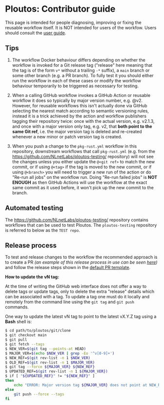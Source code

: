 # Ploutos: Contributor guide

This page is intended for people diagnosing, improving or fixing the reusable workflow itself. It is NOT intended for users of the workfow. Users should consult the [user guide](../README.md).

## Tips

1. The workflow Docker behaviour differs depending on whether the workflow is invoked for a Git release tag ("release" here meaning that the tag is of the form `v*` without a trailing `-*` suffix), a `main` branch or some other branch (e.g. a PR branch). To fully test it you should either run the workflow in each of these cases or modify the workflow behaviour temporarily to be triggered as necessary for testing.

2. When a calling GitHub workflow invokes a GitHub Action or reusable workflow it does so typically by major version number, e.g. <action or workflow>@v2. However, for reusable workflows this isn't actually done via GitHub selecting the nearest match according to semantic versioning rules, instead it is a trick achieved by the action and workflow publishers tagging their repository twice: once with the actual version, e.g. v2.1.3, and once with a major version only tag, e.g. v2, that **both point to the same Git ref**, i.e. the major version tag is deleted and re-created whenever a new minor or patch version tag is created.

3. When you push a change to the `pkg-rust.yml` workflow in this repository, downstream workflows that call `pkg-rust.yml` (e.g. from the https://github.com/NLnetLabs/ploutos-testing/ repository) will not see the changes unless you either update the `@<git ref>` to match the new commit, or if using `@<tag>` if the tag is moved to the new commit, or if using `@<branch>` you will need to trigger a new run of the action or do "Re-run all jobs" on the workflow run. Doing "Re-run failed jobs" is **NOT ENOUGH** as then GitHub Actions will use the workflow at the exact same commit as it used before, it won't pick up the new commit to the branch.

## Automated testing

The https://github.com/NLnetLabs/ploutos-testing/ repository contains workflows that can be used to test Ploutos. The `ploutos-testing` repository is referred to below as the `TEST repo`.

## Release process
  
To test and release changes to the workflow the recommended approach is to create a PR _(an example of this release process in use can be seen [here](https://github.com/NLnetLabs/ploutos/pull/42))_ and follow the release steps shown in the [default PR template](https://github.com/NLnetLabs/ploutos/.github/pull_request_template.md).

**How to update the vN tag:**

At the time of writing the GitHub web interface does not offer a way to delete tags or update tags, only to delete the extra "release" details which can be associated with a tag. To update a tag one must do it locally and remotely from the command line using the `git tag` and `git push` commands.

One way to update the latest vN tag to point to the latest vX.Y.Z tag using a **Bash** shell is:
```bash
$ cd path/to/ploutos/git/clone
$ git checkout main
$ git pull
$ git fetch --tags
$ NEW_VER=$(git tag --points-at HEAD)
$ MAJOR_VER=$(echo $NEW_VER | grep -Eo '^v[0-9]+')
$ NEW_REF=$(git rev-list -n 1 $NEW_VER)
$ OLD_REF=$(git rev-list -n 1 $MAJOR_VER)
$ git tag --force ${MAJOR_VER} ${NEW_REF}
$ UPDATED_REF=$(git rev-list -n 1 ${MAJOR_VER})
$ if [ "${UPDATED_REF}" != "${NEW_REF}" ]
then
    echo "ERROR: Major version tag ${MAJOR_VER} does not point at NEW_REF ${NEW_REF}"
else
    git push --force --tags
fi
```

